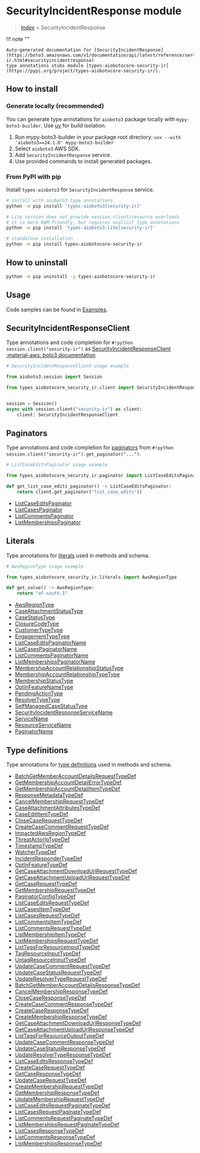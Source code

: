 # SecurityIncidentResponse module

> [Index](../README.md) > SecurityIncidentResponse


!!! note ""

    Auto-generated documentation for [SecurityIncidentResponse](https://boto3.amazonaws.com/v1/documentation/api/latest/reference/services/security-ir.html#securityincidentresponse)
    type annotations stubs module [types-aiobotocore-security-ir](https://pypi.org/project/types-aiobotocore-security-ir/).

## How to install

### Generate locally (recommended)

You can generate type annotations for `aioboto3` package locally with `mypy-boto3-builder`.
Use [uv](https://docs.astral.sh/uv/getting-started/installation/) for build isolation.

1. Run mypy-boto3-builder in your package root directory: `uvx --with 'aioboto3==14.1.0' mypy-boto3-builder`
1. Select `aioboto3` AWS SDK.
1. Add `SecurityIncidentResponse` service.
1. Use provided commands to install generated packages.



### From PyPI with pip

Install `types-aioboto3` for `SecurityIncidentResponse` service.

```bash
# install with aioboto3 type annotations
python -m pip install 'types-aioboto3[security-ir]'

# Lite version does not provide session.client/resource overloads
# it is more RAM-friendly, but requires explicit type annotations
python -m pip install 'types-aioboto3-lite[security-ir]'

# standalone installation
python -m pip install types-aiobotocore-security-ir
```



## How to uninstall

```bash
python -m pip uninstall -y types-aiobotocore-security-ir
```

## Usage

Code samples can be found in [Examples](./usage.md).

## SecurityIncidentResponseClient

Type annotations and code completion for  `#!python session.client("security-ir")` as [SecurityIncidentResponseClient](./client.md)
[:material-aws: boto3 documentation](https://boto3.amazonaws.com/v1/documentation/api/latest/reference/services/security-ir.html#SecurityIncidentResponse.Client)

```python
# SecurityIncidentResponseClient usage example

from aioboto3.session import Session

from types_aiobotocore_security_ir.client import SecurityIncidentResponseClient


session = Session()
async with session.client("security-ir") as client:
    client: SecurityIncidentResponseClient
```


## Paginators

Type annotations and code completion for
[paginators](./paginators.md)
from `#!python session.client("security-ir").get_paginator("...")`.

```python
# ListCaseEditsPaginator usage example

from types_aiobotocore_security_ir.paginator import ListCaseEditsPaginator

def get_list_case_edits_paginator() -> ListCaseEditsPaginator:
    return client.get_paginator("list_case_edits"))
```

- [ListCaseEditsPaginator](./paginators.md#listcaseeditspaginator)
- [ListCasesPaginator](./paginators.md#listcasespaginator)
- [ListCommentsPaginator](./paginators.md#listcommentspaginator)
- [ListMembershipsPaginator](./paginators.md#listmembershipspaginator)








## Literals

Type annotations for [literals](./literals.md) used in methods and schema.

```python
# AwsRegionType usage example

from types_aiobotocore_security_ir.literals import AwsRegionType

def get_value() -> AwsRegionType:
    return "af-south-1"
```

- [AwsRegionType](./literals.md#awsregiontype)
- [CaseAttachmentStatusType](./literals.md#caseattachmentstatustype)
- [CaseStatusType](./literals.md#casestatustype)
- [ClosureCodeType](./literals.md#closurecodetype)
- [CustomerTypeType](./literals.md#customertypetype)
- [EngagementTypeType](./literals.md#engagementtypetype)
- [ListCaseEditsPaginatorName](./literals.md#listcaseeditspaginatorname)
- [ListCasesPaginatorName](./literals.md#listcasespaginatorname)
- [ListCommentsPaginatorName](./literals.md#listcommentspaginatorname)
- [ListMembershipsPaginatorName](./literals.md#listmembershipspaginatorname)
- [MembershipAccountRelationshipStatusType](./literals.md#membershipaccountrelationshipstatustype)
- [MembershipAccountRelationshipTypeType](./literals.md#membershipaccountrelationshiptypetype)
- [MembershipStatusType](./literals.md#membershipstatustype)
- [OptInFeatureNameType](./literals.md#optinfeaturenametype)
- [PendingActionType](./literals.md#pendingactiontype)
- [ResolverTypeType](./literals.md#resolvertypetype)
- [SelfManagedCaseStatusType](./literals.md#selfmanagedcasestatustype)
- [SecurityIncidentResponseServiceName](./literals.md#securityincidentresponseservicename)
- [ServiceName](./literals.md#servicename)
- [ResourceServiceName](./literals.md#resourceservicename)
- [PaginatorName](./literals.md#paginatorname)




## Type definitions

Type annotations for [type definitions](./type_defs.md) used in methods and schema.

- [BatchGetMemberAccountDetailsRequestTypeDef](./type_defs.md#batchgetmemberaccountdetailsrequesttypedef)
- [GetMembershipAccountDetailErrorTypeDef](./type_defs.md#getmembershipaccountdetailerrortypedef)
- [GetMembershipAccountDetailItemTypeDef](./type_defs.md#getmembershipaccountdetailitemtypedef)
- [ResponseMetadataTypeDef](./type_defs.md#responsemetadatatypedef)
- [CancelMembershipRequestTypeDef](./type_defs.md#cancelmembershiprequesttypedef)
- [CaseAttachmentAttributesTypeDef](./type_defs.md#caseattachmentattributestypedef)
- [CaseEditItemTypeDef](./type_defs.md#caseedititemtypedef)
- [CloseCaseRequestTypeDef](./type_defs.md#closecaserequesttypedef)
- [CreateCaseCommentRequestTypeDef](./type_defs.md#createcasecommentrequesttypedef)
- [ImpactedAwsRegionTypeDef](./type_defs.md#impactedawsregiontypedef)
- [ThreatActorIpTypeDef](./type_defs.md#threatactoriptypedef)
- [TimestampTypeDef](./type_defs.md#timestamptypedef)
- [WatcherTypeDef](./type_defs.md#watchertypedef)
- [IncidentResponderTypeDef](./type_defs.md#incidentrespondertypedef)
- [OptInFeatureTypeDef](./type_defs.md#optinfeaturetypedef)
- [GetCaseAttachmentDownloadUrlRequestTypeDef](./type_defs.md#getcaseattachmentdownloadurlrequesttypedef)
- [GetCaseAttachmentUploadUrlRequestTypeDef](./type_defs.md#getcaseattachmentuploadurlrequesttypedef)
- [GetCaseRequestTypeDef](./type_defs.md#getcaserequesttypedef)
- [GetMembershipRequestTypeDef](./type_defs.md#getmembershiprequesttypedef)
- [PaginatorConfigTypeDef](./type_defs.md#paginatorconfigtypedef)
- [ListCaseEditsRequestTypeDef](./type_defs.md#listcaseeditsrequesttypedef)
- [ListCasesItemTypeDef](./type_defs.md#listcasesitemtypedef)
- [ListCasesRequestTypeDef](./type_defs.md#listcasesrequesttypedef)
- [ListCommentsItemTypeDef](./type_defs.md#listcommentsitemtypedef)
- [ListCommentsRequestTypeDef](./type_defs.md#listcommentsrequesttypedef)
- [ListMembershipItemTypeDef](./type_defs.md#listmembershipitemtypedef)
- [ListMembershipsRequestTypeDef](./type_defs.md#listmembershipsrequesttypedef)
- [ListTagsForResourceInputTypeDef](./type_defs.md#listtagsforresourceinputtypedef)
- [TagResourceInputTypeDef](./type_defs.md#tagresourceinputtypedef)
- [UntagResourceInputTypeDef](./type_defs.md#untagresourceinputtypedef)
- [UpdateCaseCommentRequestTypeDef](./type_defs.md#updatecasecommentrequesttypedef)
- [UpdateCaseStatusRequestTypeDef](./type_defs.md#updatecasestatusrequesttypedef)
- [UpdateResolverTypeRequestTypeDef](./type_defs.md#updateresolvertyperequesttypedef)
- [BatchGetMemberAccountDetailsResponseTypeDef](./type_defs.md#batchgetmemberaccountdetailsresponsetypedef)
- [CancelMembershipResponseTypeDef](./type_defs.md#cancelmembershipresponsetypedef)
- [CloseCaseResponseTypeDef](./type_defs.md#closecaseresponsetypedef)
- [CreateCaseCommentResponseTypeDef](./type_defs.md#createcasecommentresponsetypedef)
- [CreateCaseResponseTypeDef](./type_defs.md#createcaseresponsetypedef)
- [CreateMembershipResponseTypeDef](./type_defs.md#createmembershipresponsetypedef)
- [GetCaseAttachmentDownloadUrlResponseTypeDef](./type_defs.md#getcaseattachmentdownloadurlresponsetypedef)
- [GetCaseAttachmentUploadUrlResponseTypeDef](./type_defs.md#getcaseattachmentuploadurlresponsetypedef)
- [ListTagsForResourceOutputTypeDef](./type_defs.md#listtagsforresourceoutputtypedef)
- [UpdateCaseCommentResponseTypeDef](./type_defs.md#updatecasecommentresponsetypedef)
- [UpdateCaseStatusResponseTypeDef](./type_defs.md#updatecasestatusresponsetypedef)
- [UpdateResolverTypeResponseTypeDef](./type_defs.md#updateresolvertyperesponsetypedef)
- [ListCaseEditsResponseTypeDef](./type_defs.md#listcaseeditsresponsetypedef)
- [CreateCaseRequestTypeDef](./type_defs.md#createcaserequesttypedef)
- [GetCaseResponseTypeDef](./type_defs.md#getcaseresponsetypedef)
- [UpdateCaseRequestTypeDef](./type_defs.md#updatecaserequesttypedef)
- [CreateMembershipRequestTypeDef](./type_defs.md#createmembershiprequesttypedef)
- [GetMembershipResponseTypeDef](./type_defs.md#getmembershipresponsetypedef)
- [UpdateMembershipRequestTypeDef](./type_defs.md#updatemembershiprequesttypedef)
- [ListCaseEditsRequestPaginateTypeDef](./type_defs.md#listcaseeditsrequestpaginatetypedef)
- [ListCasesRequestPaginateTypeDef](./type_defs.md#listcasesrequestpaginatetypedef)
- [ListCommentsRequestPaginateTypeDef](./type_defs.md#listcommentsrequestpaginatetypedef)
- [ListMembershipsRequestPaginateTypeDef](./type_defs.md#listmembershipsrequestpaginatetypedef)
- [ListCasesResponseTypeDef](./type_defs.md#listcasesresponsetypedef)
- [ListCommentsResponseTypeDef](./type_defs.md#listcommentsresponsetypedef)
- [ListMembershipsResponseTypeDef](./type_defs.md#listmembershipsresponsetypedef)

